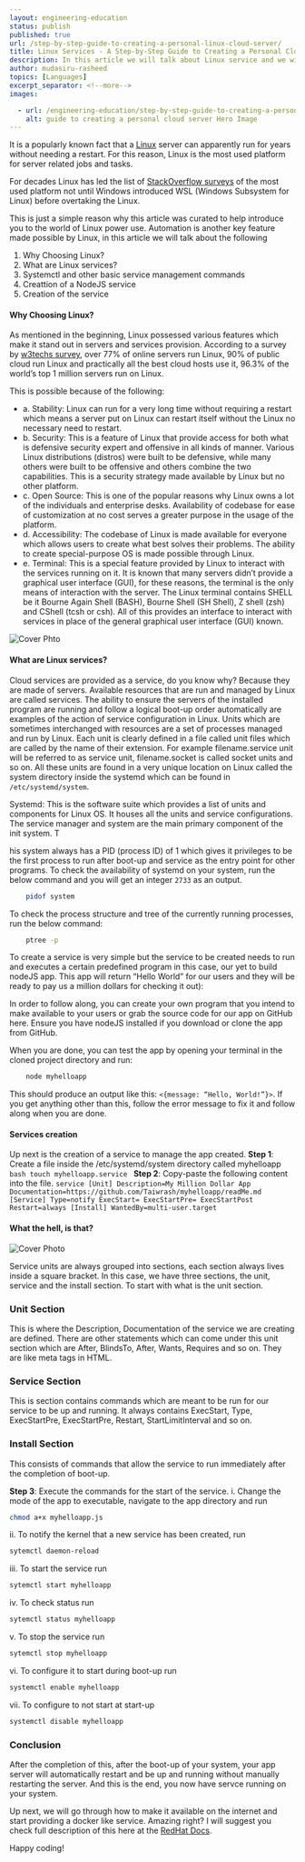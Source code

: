 ```yaml
---
layout: engineering-education
status: publish
published: true
url: /step-by-step-guide-to-creating-a-personal-linux-cloud-server/
title: Linux Services - A Step-by-Step Guide to Creating a Personal Cloud Server
description: In this article we will talk about Linux service and we will build one completely from scratch.
author: mudasiru-rasheed
topics: [Languages]
excerpt_separator: <!--more-->
images:

  - url: /engineering-education/step-by-step-guide-to-creating-a-personal-linux-cloud-server/hero.jpg
    alt: guide to creating a personal cloud server Hero Image
---
```

It is a popularly known fact that a [Linux](https://www.linux.org/) server can apparently run for years without needing a restart. For this reason, Linux is the most used platform for server related jobs and tasks. 
<!--more-->
For decades Linux has led the list of [StackOverflow surveys](https://insights.stackoverflow.com/survey/2019) of the most used platform not until Windows introduced WSL (Windows Subsystem for Linux) before overtaking the Linux. 

This is just a simple reason why this article was curated to help introduce you to the world of Linux power use. Automation is another key feature made possible by Linux, in this article we will talk about the following
1. Why Choosing Linux?
2. What are Linux services?
3. Systemctl and other basic service management commands
4. Creattion of a NodeJS service
5. Creation of the service
 
#### Why Choosing Linux?
As mentioned in the beginning, Linux possessed various features which make it stand out in servers and services provision. According to a survey by [w3techs survey](http://w3techs.com/technologies/overview/operating_system/all), over 77% of online servers run Linux, 90% of public cloud run Linux and practically all the best cloud hosts use it, 96.3% of the world’s top 1 million servers run on Linux. 

This is possible because of the following:
-   a. Stability: Linux can run for a very long time without requiring a restart which means a server put on Linux can restart itself without the Linux no necessary need to restart.
-   b. Security: This is a feature of Linux that provide access for both what is defensive security expert and offensive in all kinds of manner. Various Linux distributions (distros) were built to be defensive, while many others were built to be offensive and others combine the two capabilities. This is a security strategy made available by Linux but no other platform.
-   c. Open Source: This is one of the popular reasons why Linux owns a lot of the individuals and enterprise desks.  Availability of codebase for ease of customization at no cost serves a greater purpose in the usage of the platform.
-   d. Accessibility: The codebase of Linux is made available for everyone which allows users to create what best solves their problems. The ability to create special-purpose OS is made possible through Linux.
-   e. Terminal: This is a special feature provided by Linux to interact with the services running on it. It is known that many servers didn’t provide a graphical user interface (GUI), for these reasons, the terminal is the only means of interaction with the server. The Linux terminal contains SHELL be it Bourne Again Shell (BASH), Bourne Shell (SH Shell), Z shell (zsh) and CShell (tcsh or csh). All of this provides an interface to interact with services in place of the general graphical user interface (GUI) known.

![Cover Phto](/engineering-education/step-by-step-guide-to-creating-a-personal-linux-cloud-server/something-great.jpg)

#### What are Linux services?
Cloud services are provided as a service, do you know why? Because they are made of servers. Available resources that are run and managed by Linux are called services. The ability to ensure the servers of the installed program are running and follow a logical boot-up order automatically are examples of the action of service configuration in Linux.  Units which are sometimes interchanged with resources are a set of processes managed and run by Linux. Each unit is clearly defined in a file called unit files which are called by the name of their extension. For example filename.service unit will be referred to as service unit, filename.socket is called socket units and so on. All these units are found in a very unique location on Linux called the system directory inside the systemd which can be found in `/etc/systemd/system`.


Systemd: This is the software suite which provides a list of units and components for Linux OS. It houses all the units and service configurations. The service manager and system are the main primary component of the init system. T

his system always has a PID (process ID) of 1 which gives it privileges to be the first process to run after boot-up and service as the entry point for other programs. To check the availability of systemd on your system, run the below command and you will get an integer `2733` as an output.

```bash
    pidof system
```
To check the process structure and tree of the currently running processes, run the below command:
```bash
    ptree -p
```

To create a service is very simple but the service to be created needs to run and executes a certain predefined program in this case, our yet to build nodeJS app. This app will return “Hello World” for our users and they will be ready to pay us a million dollars for checking it out):

In order to follow along, you can create your own program that you intend to make available to your users or grab the source code for our app on GitHub here. Ensure you have nodeJS installed if you download or clone the app from GitHub. 

When you are done, you can test the app by opening your terminal in the cloned project directory and run:
```bash
    node myhelloapp
```
This should produce an output like this: `<{message: “Hello, World!”}>`. If you get anything other than this, follow the error message to fix it and follow along when you are done.

#### Services creation
Up next is the creation of a service to manage the app created.
**Step 1**: Create a file inside the /etc/systemd/system directory called myhelloapp
    ```bash
       touch myhelloapp.service
    ```
**Step 2**: Copy-paste the following content into the file.
    ```service
        [Unit]
        Description=My Million Dollar App
        Documentation=https://github.com/Taiwrash/myhelloapp/readMe.md
        [Service]
        Type=notify
        ExecStart=
        ExecStartPre=
        ExecStartPost
        Restart=always
        [Install]
        WantedBy=multi-user.target
    ```
#### What the hell, is that?
![Cover Photo](/engineering-education/step-by-step-guide-to-creating-a-personal-linux-cloud-server/within-glasses.jpg)

Service units are always grouped into sections, each section always lives inside a square bracket. In this case, we have three sections, the unit, service and the install section. To start with what is the unit section.

### Unit Section
This is where the Description, Documentation of the service we are creating are defined. There are other statements which can come under this unit section which are After, BlindsTo, After, Wants, Requires and so on. They are like meta tags in HTML.

### Service Section
This is section contains commands which are meant to be run for our service to be up and running. It always contains ExecStart, Type, ExecStartPre, ExecStartPre, Restart, StartLimitInterval and so on.

### Install Section
This consists of commands that allow the service to run immediately after the completion of boot-up.

**Step 3**: Execute the commands for the start of the service.
i. Change the mode of the app to executable, navigate to the app directory and run
```bash
chmod a+x myhelloapp.js
```
ii. To notify the kernel that a new service has been created, run
```bash
sytemctl daemon-reload
```
iii. To start the service run
```bash
sytemctl start myhelloapp
```
iv. To check status run
```bash
sytemctl status myhelloapp
```
v. To stop the service run
```bash
sytemctl stop myhelloapp
```
vi. To configure it to start during boot-up run
```bash
systemctl enable myhelloapp
```
vii. To configure to not start at start-up
```bash
systemctl disable myhelloapp
```

### Conclusion
After the completion of this, after the boot-up of your system, your app server will automatically restart and be up and running without manually restarting the server. And this is the end, you now have servce running on your system. 

Up next, we will go through how to make it available on the internet and start providing a docker like service. Amazing right? I will suggest you check full description of this here at the [RedHat Docs](https://access.redhat.com/documentation/en-us/red_hat_enterprise_linux/6/html/v2v_guide/chap-v2v_guide-p2v_migration_converting_physical_machines_to_virtual_machines?msclkid=f30b79e1c7ed11ec9cdc09dd5521246e).

Happy coding!
